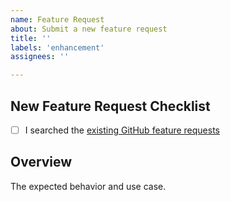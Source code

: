 ```yaml
---
name: Feature Request
about: Submit a new feature request
title: ''
labels: 'enhancement'
assignees: ''

---
```


## New Feature Request Checklist

- [ ] I searched the [existing GitHub feature requests](https://github.com/birdrides/mockingbird/labels/enhancement)

## Overview

The expected behavior and use case.
